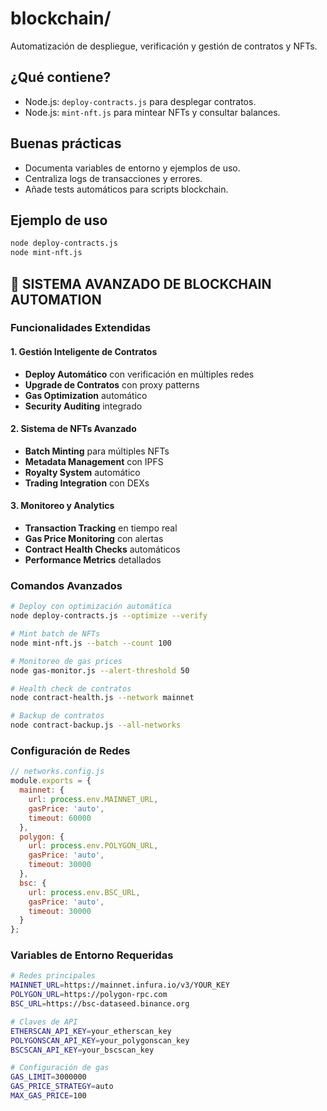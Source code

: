 # blockchain/

Automatización de despliegue, verificación y gestión de contratos y NFTs.

## ¿Qué contiene?
- Node.js: `deploy-contracts.js` para desplegar contratos.
- Node.js: `mint-nft.js` para mintear NFTs y consultar balances.

## Buenas prácticas
- Documenta variables de entorno y ejemplos de uso.
- Centraliza logs de transacciones y errores.
- Añade tests automáticos para scripts blockchain.

## Ejemplo de uso
```bash
node deploy-contracts.js
node mint-nft.js
```

## 🚀 **SISTEMA AVANZADO DE BLOCKCHAIN AUTOMATION**

### **Funcionalidades Extendidas**

#### **1. Gestión Inteligente de Contratos**
- **Deploy Automático** con verificación en múltiples redes
- **Upgrade de Contratos** con proxy patterns
- **Gas Optimization** automático
- **Security Auditing** integrado

#### **2. Sistema de NFTs Avanzado**
- **Batch Minting** para múltiples NFTs
- **Metadata Management** con IPFS
- **Royalty System** automático
- **Trading Integration** con DEXs

#### **3. Monitoreo y Analytics**
- **Transaction Tracking** en tiempo real
- **Gas Price Monitoring** con alertas
- **Contract Health Checks** automáticos
- **Performance Metrics** detallados

### **Comandos Avanzados**

```bash
# Deploy con optimización automática
node deploy-contracts.js --optimize --verify

# Mint batch de NFTs
node mint-nft.js --batch --count 100

# Monitoreo de gas prices
node gas-monitor.js --alert-threshold 50

# Health check de contratos
node contract-health.js --network mainnet

# Backup de contratos
node contract-backup.js --all-networks
```

### **Configuración de Redes**

```javascript
// networks.config.js
module.exports = {
  mainnet: {
    url: process.env.MAINNET_URL,
    gasPrice: 'auto',
    timeout: 60000
  },
  polygon: {
    url: process.env.POLYGON_URL,
    gasPrice: 'auto',
    timeout: 30000
  },
  bsc: {
    url: process.env.BSC_URL,
    gasPrice: 'auto',
    timeout: 30000
  }
};
```

### **Variables de Entorno Requeridas**

```bash
# Redes principales
MAINNET_URL=https://mainnet.infura.io/v3/YOUR_KEY
POLYGON_URL=https://polygon-rpc.com
BSC_URL=https://bsc-dataseed.binance.org

# Claves de API
ETHERSCAN_API_KEY=your_etherscan_key
POLYGONSCAN_API_KEY=your_polygonscan_key
BSCSCAN_API_KEY=your_bscscan_key

# Configuración de gas
GAS_LIMIT=3000000
GAS_PRICE_STRATEGY=auto
MAX_GAS_PRICE=100
``` 